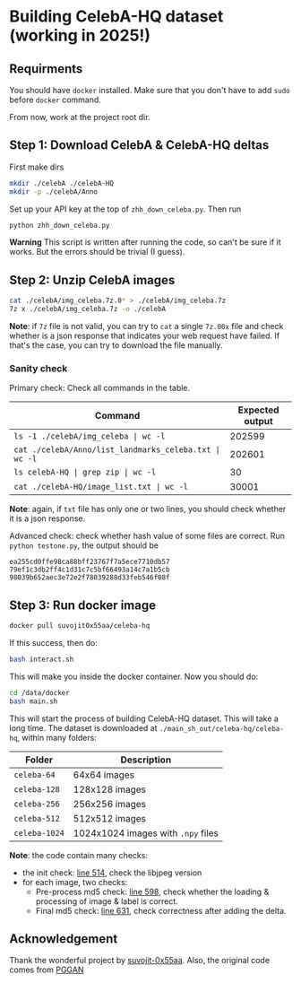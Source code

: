 # Building CelebA-HQ dataset (working in 2025!)

## Requirments

You should have `docker` installed. Make sure that you don't have to add `sudo` before `docker` command.

From now, work at the project root dir.

## Step 1: Download CelebA & CelebA-HQ deltas

First make dirs

```bash
mkdir ./celebA ./celebA-HQ
mkdir -p ./celebA/Anno
```

Set up your API key at the top of `zhh_down_celeba.py`. Then run

```bash
python zhh_down_celeba.py
```

**Warning** This script is written after running the code, so can't be sure if it works. But the errors should be trivial (I guess).

## Step 2: Unzip CelebA images

```bash
cat ./celebA/img_celeba.7z.0* > ./celebA/img_celeba.7z
7z x ./celebA/img_celeba.7z -o ./celebA
```

**Note**: if `7z` file is not valid, you can try to `cat` a single `7z.00x` file and check whether is a json response that indicates your web request have failed. If that's the case, you can try to download the file manually.

### Sanity check

Primary check: Check all commands in the table.

| Command | Expected output |
| --- | --- |
| `ls -1 ./celebA/img_celeba \| wc -l` | 202599 |
| `cat ./celebA/Anno/list_landmarks_celeba.txt \| wc -l` | 202601 |
| `ls celebA-HQ \| grep zip \| wc -l` | 30 |
| `cat ./celebA-HQ/image_list.txt \| wc -l` | 30001 |

**Note**: again, if `txt` file has only one or two lines, you should check whether it is a json response.

Advanced check: check whether hash value of some files are correct. Run `python testone.py`, the output should be

```
ea255cd0ffe98ca88bff23767f7a5ece7710db57
79ef1c3db2ff4c1d31c7c5bf66493a14c7a1b5cb
98039b652aec3e72e2f78039288d33feb546f08f
```

## Step 3: Run docker image

```bash
docker pull suvojit0x55aa/celeba-hq
```

If this success, then do:

```bash
bash interact.sh
```

This will make you inside the docker container. Now you should do:

```bash
cd /data/docker
bash main.sh
```

This will start the process of building CelebA-HQ dataset. This will take a long time. The dataset is downloaded at `./main_sh_out/celeba-hq/celeba-hq`, within many folders:

| Folder | Description |
| --- | --- |
| `celeba-64` | 64x64 images |
| `celeba-128` | 128x128 images |
| `celeba-256` | 256x256 images |
| `celeba-512` | 512x512 images |
| `celeba-1024` | 1024x1024 images with `.npy` files |

**Note**: the code contain many checks:

- the init check: [line 514](/docker/dataset_tool.py#L514), check the libjpeg version
- for each image, two checks:
    - Pre-process md5 check: [line 598](/docker/dataset_tool.py#L598), check whether the loading & processing of image & label is correct.
    - Final md5 check: [line 631](/docker/dataset_tool.py#L631), check correctness after adding the delta.

## Acknowledgement

Thank the wonderful project by [suvojit-0x55aa](https://github.com/suvojit-0x55aa/celebA-HQ-dataset-download). Also, the original code comes from [PGGAN](https://github.com/tkarras/progressive_growing_of_gans)